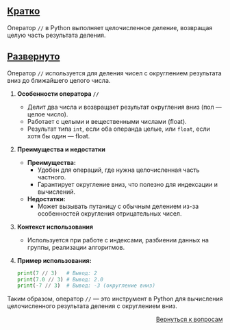 ## <u>Кратко</u>

Оператор `//` в Python выполняет целочисленное деление, возвращая целую часть результата деления.

## <u>Развернуто</u>

Оператор `//` используется для деления чисел с округлением результата вниз до ближайшего целого числа.

1. **Особенности оператора `//`**
    - Делит два числа и возвращает результат округления вниз (пол — целое число).
    - Работает с целыми и вещественными числами (float).
    - Результат типа `int`, если оба операнда целые, или `float`, если хотя бы один — float.

2. **Преимущества и недостатки**
    - **Преимущества:**
        - Удобен для операций, где нужна целочисленная часть частного.
        - Гарантирует округление вниз, что полезно для индексации и вычислений.
    - **Недостатки:**
        - Может вызывать путаницу с обычным делением из-за особенностей округления отрицательных чисел.

3. **Контекст использования**
    - Используется при работе с индексами, разбиении данных на группы, реализации алгоритмов.

4. **Пример использования:**
    ```python
    print(7 // 3)   # Вывод: 2
    print(7.0 // 3) # Вывод: 2.0
    print(-7 // 3)  # Вывод: -3 (округление вниз)
    ```

Таким образом, оператор `//` — это инструмент в Python для вычисления целочисленного результата деления с округлением
вниз.

<div align="right">

[Вернуться к вопросам](../Вопросы.md)

</div>
